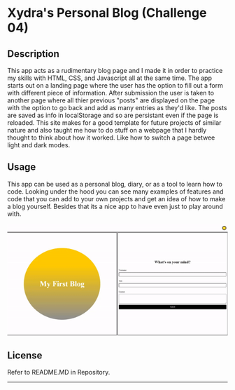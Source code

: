 # Xydra's Personal Blog (Challenge 04)

## Description

This app acts as a rudimentary blog page and I made it in order to practice my skills with HTML, CSS, and Javascript all at the same time. The app starts out on a landing page where the user has the option to fill out a form with different piece of information. After submission the user is taken to another page where all thier previous "posts" are displayed on the page with the option to go back and add as many entries as they'd like. The posts are saved as info in localStorage and so are persistant even if the page is reloaded. This site makes for a good template for future projects of similar nature and also taught me how to do stuff on a webpage that I hardly thought to think about how it worked. Like how to switch a page betwee light and dark modes.

## Usage

This app can be used as a personal blog, diary, or as a tool to learn how to code. Looking under the hood you can see many examples of features and code that you can add to your own projects and get an idea of how to make a blog yourself. Besides that its a nice app to have even just to play around with.

![alt text](assets/images/Challenge_04_Demo.gif)

## License

Refer to README.MD in Repository.

---

